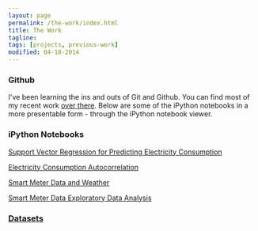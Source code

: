 ```yaml
---
layout: page
permalink: /the-work/index.html
title: The Work
tagline: 
tags: [projects, previous-work]
modified: 04-18-2014
---
```


### Github

I've been learning the ins and outs of Git and Github.  You can find most of my recent work <a href='http://www.github.com/jtelszasz'>over there</a>.  Below are some of the iPython notebooks in a more presentable form - through the iPython notebook viewer.

### iPython Notebooks

<a href='http://nbviewer.ipython.org/github/jtelszasz/my_energy/blob/master/Elec_SVM.ipynb?create=1'>Support Vector Regression for Predicting Electricity Consumption</a>

<a href='http://nbviewer.ipython.org/github/jtelszasz/my_energy/blob/master/Usage_Autocorrelation.ipynb?create=1'>Electricity Consumption Autocorrelation</a>

<a href="http://nbviewer.ipython.org/github/jtelszasz/my_energy/blob/master/My_Energy_And_Weather.ipynb?create=1">Smart Meter Data and Weather</a>

<a href="http://nbviewer.ipython.org/github/jtelszasz/my_energy/blob/master/My_Energy.ipynb?create=1">Smart Meter Data Exploratory Data Analysis

### Datasets
